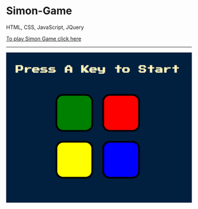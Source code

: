 # Simon-Game
<p>HTML, CSS, JavaScript, JQuery</p>
<a href="https://jakyd777.github.io/Simon-Game/">To play Simon Game click here</a>
<hr/>
<a href="https://jakyd777.github.io/Simon-Game/"><img src="simon.png"></a>
